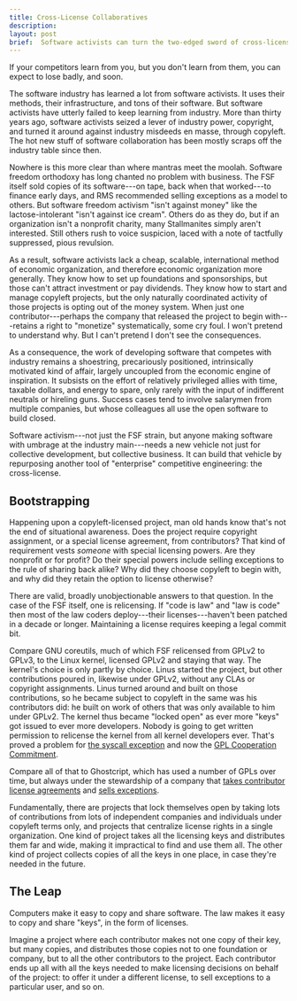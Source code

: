```yaml
---
title: Cross-License Collaboratives
description:
layout: post
brief:  Software activists can turn the two-edged sword of cross-licensing around on industry as a cheap, flexible, international means of economic self-organization.
---
```


If your competitors learn from you, but you don't learn from them, you can expect to lose badly, and soon.

The software industry has learned a lot from software activists.  It uses their methods, their infrastructure, and tons of their software.  But software activists have utterly failed to keep learning from industry.  More than thirty years ago, software activists seized a lever of industry power, copyright, and turned it around against industry misdeeds en masse, through copyleft.  The hot new stuff of software collaboration has been mostly scraps off the industry table since then.

Nowhere is this more clear than where mantras meet the moolah.  Software freedom orthodoxy has long chanted no problem with business.  The FSF itself sold copies of its software---on tape, back when that worked---to finance early days, and RMS recommended selling exceptions as a model to others.  But software freedom activism "isn't against money" like the lactose-intolerant "isn't against ice cream".  Others do as they do, but if an organization isn't a nonprofit charity, many Stallmanites simply aren't interested.  Still others rush to voice suspicion, laced with a note of tactfully suppressed, pious revulsion.

As a result, software activists lack a cheap, scalable, international method of economic organization, and therefore economic organization more generally.  They know how to set up foundations and sponsorships, but those can't attract investment or pay dividends.  They know how to start and manage copyleft projects, but the only naturally coordinated activity of those projects is opting out of the money system.  When just one contributor---perhaps the company that released the project to begin with---retains a right to "monetize" systematically, some cry foul.  I won't pretend to understand why.  But I can't pretend I don't see the consequences.

As a consequence, the work of developing software that competes with industry remains a shoestring, precariously positioned, intrinsically motivated kind of affair, largely uncoupled from the economic engine of inspiration.  It subsists on the effort of relatively privileged allies with time, taxable dollars, and energy to spare, only rarely with the input of indifferent neutrals or hireling guns.  Success cases tend to involve salarymen from multiple companies, but whose colleagues all use the open software to build closed.

Software activism---not just the FSF strain, but anyone making software with umbrage at the industry main---needs a new vehicle not just for collective development, but collective business.  It can build that vehicle by repurposing another tool of "enterprise" competitive engineering: the cross-license.

## Bootstrapping

Happening upon a copyleft-licensed project, man old hands know that's not the end of situational awareness.  Does the project require copyright assignment, or a special license agreement, from contributors?  That kind of requirement vests _someone_ with special licensing powers.  Are they nonprofit or for profit?  Do their special powers include selling exceptions to the rule of sharing back alike?  Why did they choose copyleft to begin with, and why did they retain the option to license otherwise?

There are valid, broadly unobjectionable answers to that question.  In the case of the FSF itself, one is relicensing.  If "code is law" and "law is code" then most of the law coders deploy---their licenses---haven't been patched in a decade or longer.  Maintaining a license requires keeping a legal commit bit.

Compare GNU coreutils, much of which FSF relicensed from GPLv2 to GPLv3, to the Linux kernel, licensed GPLv2 and staying that way.  The kernel's choice is only partly by choice.  Linus started the project, but other contributions poured in, likewise under GPLv2, without any CLAs or copyright assignments.  Linus turned around and built on those contributions, so he became subject to copyleft in the same was his contributors did: he built on work of others that was only available to him under GPLv2.  The kernel thus became "locked open" as ever more "keys" got issued to ever more developers.  Nobody is going to get written permission to relicense the kernel from all kernel developers ever.  That's proved a problem for [the syscall exception](https://spdx.org/licenses/Linux-syscall-note.html) and now the [GPL Cooperation Commitment](https://gplcc.github.io/gplcc/).

Compare all of that to Ghostcript, which has used a number of GPLs over time, but always under the stewardship of a company that [takes contributor license agreements](https://www.ghostscript.com/images/Artifex%20Contributor%20License%20Agreement%202017.pdf) and [sells exceptions](https://www.ghostscript.com/license.html).

Fundamentally, there are projects that lock themselves open by taking lots of contributions from lots of independent companies and individuals under copyleft terms only, and projects that centralize license rights in a single organization.  One kind of project takes all the licensing keys and distributes them far and wide, making it impractical to find and use them all.  The other kind of project collects copies of all the keys in one place, in case they're needed in the future.

## The Leap

Computers make it easy to copy and share software.  The law makes it easy to copy and share "keys", in the form of licenses.

Imagine a project where each contributor makes not one copy of their key, but many copies, and distributes those copies not to one foundation or company, but to all the other contributors to the project.  Each contributor ends up all with all the keys needed to make licensing decisions on behalf of the project: to offer it under a different license, to sell exceptions to a particular user, and so on.

<!--

Conditions:
- inputs are licenses
- outputs are licenses
- return loop may be licenses, money, etc.

Prior Art:
- fiscal sponsorships
- series LLCs
- common-law partnerships
- tax-exempt foundations
- Singapore, Estonia, &c. entities

-->
